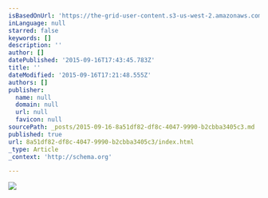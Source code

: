 ```yaml
---
isBasedOnUrl: 'https://the-grid-user-content.s3-us-west-2.amazonaws.com/e657e609-2620-420b-bd81-4449ebb1aa4d.jpg'
inLanguage: null
starred: false
keywords: []
description: ''
author: []
datePublished: '2015-09-16T17:43:45.783Z'
title: ''
dateModified: '2015-09-16T17:21:48.555Z'
authors: []
publisher:
  name: null
  domain: null
  url: null
  favicon: null
sourcePath: _posts/2015-09-16-8a51df82-df8c-4047-9990-b2cbba3405c3.md
published: true
url: 8a51df82-df8c-4047-9990-b2cbba3405c3/index.html
_type: Article
_context: 'http://schema.org'

---
```

![](https://the-grid-user-content.s3-us-west-2.amazonaws.com/e657e609-2620-420b-bd81-4449ebb1aa4d.jpg)